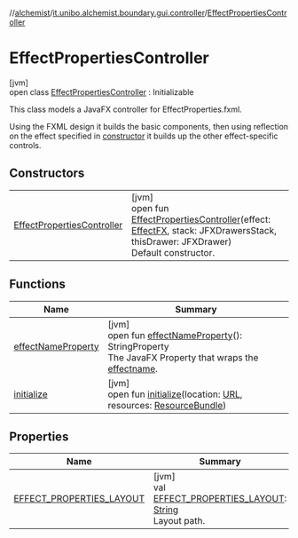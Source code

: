 //[alchemist](../../../index.md)/[it.unibo.alchemist.boundary.gui.controller](../index.md)/[EffectPropertiesController](index.md)

# EffectPropertiesController

[jvm]\
open class [EffectPropertiesController](index.md) : Initializable

This class models a JavaFX controller for EffectProperties.fxml. 

 Using the FXML design it builds the basic components, then using reflection on the effect specified in [constructor](-effect-properties-controller.md) it builds up the other effect-specific controls.

## Constructors

| | |
|---|---|
| [EffectPropertiesController](-effect-properties-controller.md) | [jvm]<br>open fun [EffectPropertiesController](-effect-properties-controller.md)(effect: [EffectFX](../../it.unibo.alchemist.boundary.gui.effects/-effect-f-x/index.md), stack: JFXDrawersStack, thisDrawer: JFXDrawer)<br>Default constructor. |

## Functions

| Name | Summary |
|---|---|
| [effectNameProperty](effect-name-property.md) | [jvm]<br>open fun [effectNameProperty](effect-name-property.md)(): StringProperty<br>The JavaFX Property that wraps the [effect](../../it.unibo.alchemist.boundary.gui.effects/-effect-f-x/index.md)[name](../../it.unibo.alchemist.boundary.gui.effects/-effect-f-x/get-name.md). |
| [initialize](initialize.md) | [jvm]<br>open fun [initialize](initialize.md)(location: [URL](https://docs.oracle.com/javase/8/docs/api/java/net/URL.html), resources: [ResourceBundle](https://docs.oracle.com/javase/8/docs/api/java/util/ResourceBundle.html)) |

## Properties

| Name | Summary |
|---|---|
| [EFFECT_PROPERTIES_LAYOUT](-e-f-f-e-c-t_-p-r-o-p-e-r-t-i-e-s_-l-a-y-o-u-t.md) | [jvm]<br>val [EFFECT_PROPERTIES_LAYOUT](-e-f-f-e-c-t_-p-r-o-p-e-r-t-i-e-s_-l-a-y-o-u-t.md): [String](https://docs.oracle.com/javase/8/docs/api/java/lang/String.html)<br>Layout path. |
